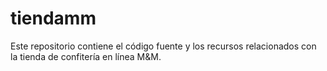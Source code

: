 # tiendamm
Este repositorio contiene el código fuente y los recursos relacionados con la tienda de confitería en línea M&M.
